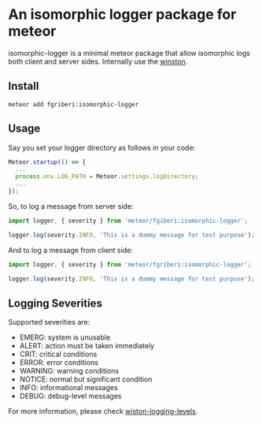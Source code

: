 # An isomorphic logger package for meteor

isomorphic-logger is a minimal meteor package that allow isomorphic logs both client and server sides. Internally use the [winston](https://github.com/winstonjs/winston#logging-with-metadata).

## Install

`meteor add fgriberi:isomorphic-logger`

## Usage

Say you set your logger directory as follows in your code:

```javascript
Meteor.startup(() => {
  ...
  process.env.LOG_PATH = Meteor.settings.logDirectory;
  ...
});
```

So, to log a message from server side:
```javascript
import logger, { severity } from 'meteor/fgiberi:isomorphic-logger';

logger.log(severity.INFO, 'This is a dummy message for test purpose');
```

And to log a message from client side:
```javascript
import logger, { severity } from 'meteor/fgriberi:isomorphic-logger';

logger.log(severity.INFO, 'This is a dummy message for test purpose');
```

## Logging Severities
Supported severities are:

* EMERG: system is unusable
* ALERT: action must be taken immediately
* CRIT: critical conditions
* ERROR: error conditions
* WARNING: warning conditions
* NOTICE: normal but significant condition
* INFO: informational messages
* DEBUG: debug-level messages

For more information, please check [wiston-logging-levels](https://github.com/winstonjs/winston#logging-levels).